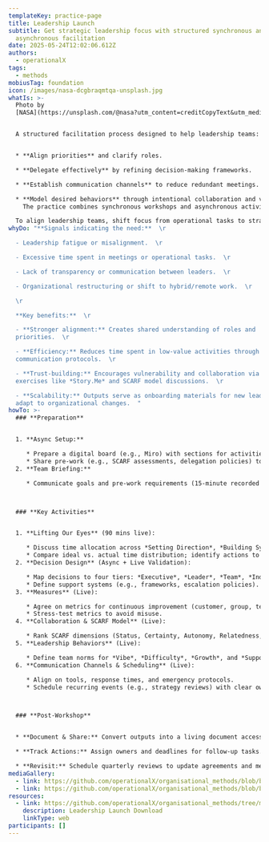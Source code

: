 ```yaml
---
templateKey: practice-page
title: Leadership Launch
subtitle: Get strategic leadership focus with structured synchronous and
  asynchronous facilitation
date: 2025-05-24T12:02:06.612Z
authors:
  - operationalX
tags:
  - methods
mobiusTag: foundation
icon: /images/nasa-dcgbraqmtqa-unsplash.jpg
whatIs: >-
  Photo by
  [NASA](https://unsplash.com/@nasa?utm_content=creditCopyText&utm_medium=referral&utm_source=unsplash)


  A structured facilitation process designed to help leadership teams:  


  * **Align priorities** and clarify roles.  

  * **Delegate effectively** by refining decision-making frameworks.  

  * **Establish communication channels** to reduce redundant meetings.  

  * **Model desired behaviors** through intentional collaboration and vulnerability.\
    The practice combines synchronous workshops and asynchronous activities to create a "living document" that evolves with the team’s needs.

  To align leadership teams, shift focus from operational tasks to strategic leadership, and establish collaborative frameworks that enhance decision-making, communication, and accountability. This practice ensures leaders model behaviors that foster trust, empower teams, and drive organizational improvement.
whyDo: "**Signals indicating the need:**  \r

  - Leadership fatigue or misalignment.  \r

  - Excessive time spent in meetings or operational tasks.  \r

  - Lack of transparency or communication between leaders.  \r

  - Organizational restructuring or shift to hybrid/remote work.  \r

  \r

  **Key benefits:**  \r

  - **Stronger alignment:** Creates shared understanding of roles and
  priorities.  \r

  - **Efficiency:** Reduces time spent in low-value activities through clear
  communication protocols.  \r

  - **Trust-building:** Encourages vulnerability and collaboration via
  exercises like *Story.Me* and SCARF model discussions.  \r

  - **Scalability:** Outputs serve as onboarding materials for new leaders and
  adapt to organizational changes.  "
howTo: >-
  ### **Preparation**


  1. **Async Setup:**  

     * Prepare a digital board (e.g., Miro) with sections for activities like *Lifting Our Eyes* and *Decision Design*.  
     * Share pre-work (e.g., SCARF assessments, delegation policies) to streamline sessions.  
  2. **Team Briefing:**  

     * Communicate goals and pre-work requirements (15-minute recorded briefing).  



  ### **Key Activities**


  1. **Lifting Our Eyes** (90 mins live):  

     * Discuss time allocation across *Setting Direction*, *Building Systems*, *Improving Systems*, and *Stuck in Weeds*.  
     * Compare ideal vs. actual time distribution; identify actions to align priorities.  
  2. **Decision Design** (Async + Live Validation):  

     * Map decisions to four tiers: *Executive*, *Leader*, *Team*, *Individual*.  
     * Define support systems (e.g., frameworks, escalation policies).  
  3. **Measures** (Live):  

     * Agree on metrics for continuous improvement (customer, group, team).  
     * Stress-test metrics to avoid misuse.  
  4. **Collaboration & SCARF Model** (Live):  

     * Rank SCARF dimensions (Status, Certainty, Autonomy, Relatedness, Fairness) to understand team motivations.  
  5. **Leadership Behaviors** (Live):  

     * Define team norms for *Vibe*, *Difficulty*, *Growth*, and *Support*.  
  6. **Communication Channels & Scheduling** (Live):  

     * Align on tools, response times, and emergency protocols.  
     * Schedule recurring events (e.g., strategy reviews) with clear ownership.  



  ### **Post-Workshop**


  * **Document & Share:** Convert outputs into a living document accessible via the team’s knowledge platform.  

  * **Track Actions:** Assign owners and deadlines for follow-up tasks.  

  * **Revisit:** Schedule quarterly reviews to update agreements and metrics.
mediaGallery:
  - link: https://github.com/operationalX/organisational_methods/blob/bbfce11817b8f7fe0bbcdf1036f040f8a5191f88/Leadership%20Launch/leadership%20launch%20-%20agreement.pdf
  - link: https://github.com/operationalX/organisational_methods/blob/bbfce11817b8f7fe0bbcdf1036f040f8a5191f88/Leadership%20Launch/leadership%20launch%20-%20work.pdf
resources:
  - link: https://github.com/operationalX/organisational_methods/tree/main/Leadership%20Launch
    description: Leadership Launch Download
    linkType: web
participants: []
---
```

